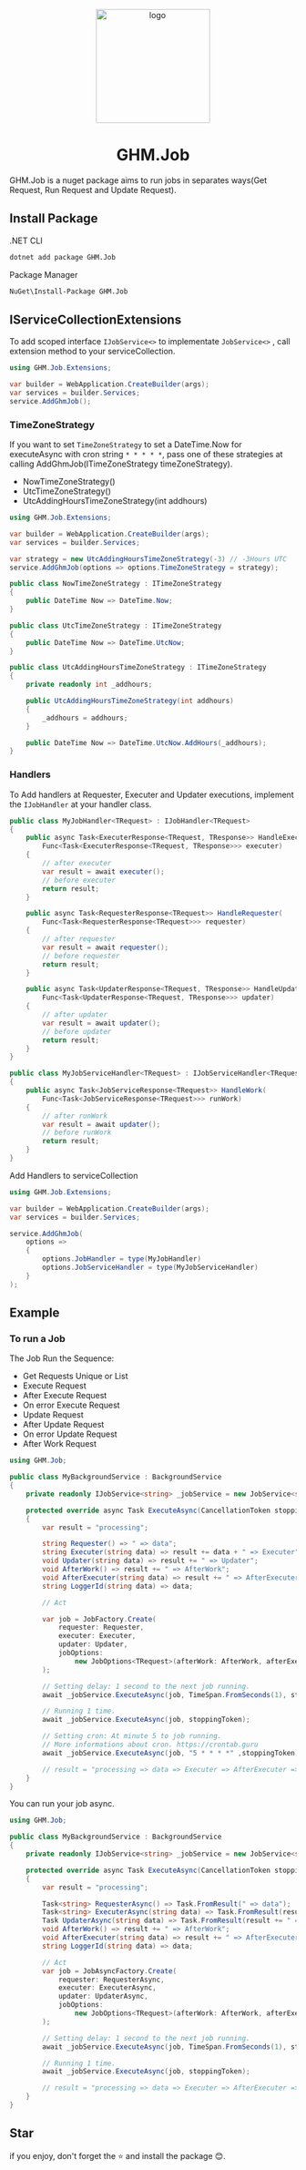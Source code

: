 <p align="center">
<img src="logo.png" alt="logo" width="200px"/>
</p>

<h1 align="center"> GHM.Job </h1>

GHM.Job is a nuget package aims to run jobs in separates ways(Get Request, Run Request and Update Request).

## Install Package

.NET CLI

```sh
dotnet add package GHM.Job
```

Package Manager

```sh
NuGet\Install-Package GHM.Job
```

## IServiceCollectionExtensions

To add scoped interface `IJobService<>` to implementate `JobService<>` , call extension method to your serviceCollection.

```csharp
using GHM.Job.Extensions;

var builder = WebApplication.CreateBuilder(args);
var services = builder.Services;
service.AddGhmJob();
```

### TimeZoneStrategy

If you want to set `TimeZoneStrategy` to set a DateTime.Now for executeAsync with cron string `* * * * *`, pass one of these strategies at calling AddGhmJob(ITimeZoneStrategy timeZoneStrategy).

- NowTimeZoneStrategy()
- UtcTimeZoneStrategy()
- UtcAddingHoursTimeZoneStrategy(int addhours)

```csharp
using GHM.Job.Extensions;

var builder = WebApplication.CreateBuilder(args);
var services = builder.Services;

var strategy = new UtcAddingHoursTimeZoneStrategy(-3) // -3Hours UTC
service.AddGhmJob(options => options.TimeZoneStrategy = strategy);
```

```csharp
public class NowTimeZoneStrategy : ITimeZoneStrategy
{
    public DateTime Now => DateTime.Now;
}

public class UtcTimeZoneStrategy : ITimeZoneStrategy
{
    public DateTime Now => DateTime.UtcNow;
}

public class UtcAddingHoursTimeZoneStrategy : ITimeZoneStrategy
{
    private readonly int _addhours;

    public UtcAddingHoursTimeZoneStrategy(int addhours)
    {
        _addhours = addhours;
    }

    public DateTime Now => DateTime.UtcNow.AddHours(_addhours);
}
```

### Handlers

To Add handlers at Requester, Executer and Updater executions, implement the `IJobHandler` at your handler class.

```csharp
public class MyJobHandler<TRequest> : IJobHandler<TRequest>
{
    public async Task<ExecuterResponse<TRequest, TResponse>> HandleExecuter<TResponse>(
        Func<Task<ExecuterResponse<TRequest, TResponse>>> executer)
    {
        // after executer
        var result = await executer();
        // before executer
        return result;
    }

    public async Task<RequesterResponse<TRequest>> HandleRequester(
        Func<Task<RequesterResponse<TRequest>>> requester)
    {
        // after requester
        var result = await requester();
        // before requester
        return result;
    }

    public async Task<UpdaterResponse<TRequest, TResponse>> HandleUpdater<TResponse>(
        Func<Task<UpdaterResponse<TRequest, TResponse>>> updater)
    {
        // after updater
        var result = await updater();
        // before updater
        return result;
    }
}

public class MyJobServiceHandler<TRequest> : IJobServiceHandler<TRequest>
{
    public async Task<JobServiceResponse<TRequest>> HandleWork(
        Func<Task<JobServiceResponse<TRequest>>> runWork)
    {
        // after runWork
        var result = await updater();
        // before runWork
        return result;
    }
}
```

Add Handlers to serviceCollection

```csharp
using GHM.Job.Extensions;

var builder = WebApplication.CreateBuilder(args);
var services = builder.Services;

service.AddGhmJob(
    options =>
    {
        options.JobHandler = type(MyJobHandler)
        options.JobServiceHandler = type(MyJobServiceHandler)
    }
);
```

## Example

### To run a Job

The Job Run the Sequence:

- Get Requests Unique or List
- Execute Request
- After Execute Request
- On error Execute Request
- Update Request
- After Update Request
- On error Update Request
- After Work Request

```csharp
using GHM.Job;

public class MyBackgroundService : BackgroundService
{
    private readonly IJobService<string> _jobService = new JobService<string>();

    protected override async Task ExecuteAsync(CancellationToken stoppingToken)
    {
        var result = "processing";

        string Requester() => " => data";
        string Executer(string data) => result += data + " => Executer";
        void Updater(string data) => result += " => Updater";
        void AfterWork() => result += " => AfterWork";
        void AfterExecuter(string data) => result += " => AfterExecuter";
        string LoggerId(string data) => data;

        // Act

        var job = JobFactory.Create(
            requester: Requester,
            executer: Executer,
            updater: Updater,
            jobOptions:
                new JobOptions<TRequest>(afterWork: AfterWork, afterExecuter: AfterExecuter, loggerId: LoggerId)
        );

        // Setting delay: 1 second to the next job running.
        await _jobService.ExecuteAsync(job, TimeSpan.FromSeconds(1), stoppingToken);

        // Running 1 time.
        await _jobService.ExecuteAsync(job, stoppingToken);

        // Setting cron: At minute 5 to job running.
        // More informations about cron. https://crontab.guru
        await _jobService.ExecuteAsync(job, "5 * * * *" ,stoppingToken);

        // result = "processing => data => Executer => AfterExecuter => Updater => AfterWork"
    }
}
```

You can run your job async.

```csharp
using GHM.Job;

public class MyBackgroundService : BackgroundService
{
    private readonly IJobService<string> _jobService = new JobService<string>();

    protected override async Task ExecuteAsync(CancellationToken stoppingToken)
    {
        var result = "processing";

        Task<string> RequesterAsync() => Task.FromResult(" => data");
        Task<string> ExecuterAsync(string data) => Task.FromResult(result += data + " => Executer");
        Task UpdaterAsync(string data) => Task.FromResult(result += " => Updater");
        void AfterWork() => result += " => AfterWork";
        void AfterExecuter(string data) => result += " => AfterExecuter";
        string LoggerId(string data) => data;

        // Act
        var job = JobAsyncFactory.Create(
            requester: RequesterAsync,
            executer: ExecuterAsync,
            updater: UpdaterAsync,
            jobOptions:
                new JobOptions<TRequest>(afterWork: AfterWork, afterExecuter: AfterExecuter, loggerId: LoggerId)
        );

        // Setting delay: 1 second to the next job running.
        await _jobService.ExecuteAsync(job, TimeSpan.FromSeconds(1), stoppingToken);

        // Running 1 time.
        await _jobService.ExecuteAsync(job, stoppingToken);

        // result = "processing => data => Executer => AfterExecuter => Updater => AfterWork"
    }
}
```

## Star

if you enjoy, don't forget the ⭐ and install the package 😊.
